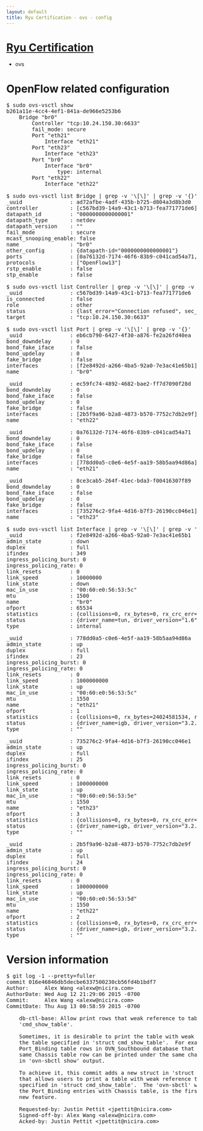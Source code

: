 ```yaml
---
layout: default
title: Ryu Certification - ovs - config
---
```

# [Ryu Certification](http://osrg.github.io/ryu/certification.html)
* ovs 

# OpenFlow related configuration
<pre>
$ sudo ovs-vsctl show
b261a11e-4cc4-4ef1-841a-de966e5253b6
    Bridge "br0"
        Controller "tcp:10.24.150.30:6633"
        fail_mode: secure
        Port "eth21"
            Interface "eth21"
        Port "eth23"
            Interface "eth23"
        Port "br0"
            Interface "br0"
                type: internal
        Port "eth22"
            Interface "eth22"

$ sudo ovs-vsctl list Bridge | grep -v '\[\]' | grep -v '{}'
_uuid               : ad72afbe-4adf-435b-b725-d804a3d8b3d0
controller          : [c567bd39-14a9-43c1-b713-fea771771de6]
datapath_id         : "0000000000000001"
datapath_type       : netdev
datapath_version    : "<built-in>"
fail_mode           : secure
mcast_snooping_enable: false
name                : "br0"
other_config        : {datapath-id="0000000000000001"}
ports               : [0a76132d-7174-46f6-83b9-c041cad54a71, 8ce3cab5-264f-41ec-bda3-f00416307f89, eb6cb790-6427-4f30-a876-fe2a26fd40ea, ec59fc74-4892-4682-bae2-ff7d7090f28d]
protocols           : ["OpenFlow13"]
rstp_enable         : false
stp_enable          : false

$ sudo ovs-vsctl list Controller | grep -v '\[\]' | grep -v '{}'
_uuid               : c567bd39-14a9-43c1-b713-fea771771de6
is_connected        : false
role                : other
status              : {last_error="Connection refused", sec_since_disconnect="6", state=BACKOFF}
target              : "tcp:10.24.150.30:6633"

$ sudo ovs-vsctl list Port | grep -v '\[\]' | grep -v '{}'
_uuid               : eb6cb790-6427-4f30-a876-fe2a26fd40ea
bond_downdelay      : 0
bond_fake_iface     : false
bond_updelay        : 0
fake_bridge         : false
interfaces          : [f2e8492d-a266-4ba5-92a0-7e3ac41e65b1]
name                : "br0"

_uuid               : ec59fc74-4892-4682-bae2-ff7d7090f28d
bond_downdelay      : 0
bond_fake_iface     : false
bond_updelay        : 0
fake_bridge         : false
interfaces          : [2b5f9a96-b2a8-4873-b570-7752c7db2e9f]
name                : "eth22"

_uuid               : 0a76132d-7174-46f6-83b9-c041cad54a71
bond_downdelay      : 0
bond_fake_iface     : false
bond_updelay        : 0
fake_bridge         : false
interfaces          : [778dd0a5-c0e6-4e5f-aa19-58b5aa94d86a]
name                : "eth21"

_uuid               : 8ce3cab5-264f-41ec-bda3-f00416307f89
bond_downdelay      : 0
bond_fake_iface     : false
bond_updelay        : 0
fake_bridge         : false
interfaces          : [735276c2-9fa4-4d16-b7f3-26190cc046e1]
name                : "eth23"

$ sudo ovs-vsctl list Interface | grep -v '\[\]' | grep -v '{}'
_uuid               : f2e8492d-a266-4ba5-92a0-7e3ac41e65b1
admin_state         : down
duplex              : full
ifindex             : 349
ingress_policing_burst: 0
ingress_policing_rate: 0
link_resets         : 0
link_speed          : 10000000
link_state          : down
mac_in_use          : "00:60:e0:56:53:5c"
mtu                 : 1500
name                : "br0"
ofport              : 65534
statistics          : {collisions=0, rx_bytes=0, rx_crc_err=0, rx_dropped=0, rx_errors=0, rx_frame_err=0, rx_over_err=0, rx_packets=0, tx_bytes=0, tx_dropped=0, tx_errors=0, tx_packets=0}
status              : {driver_name=tun, driver_version="1.6", firmware_version="N/A"}
type                : internal

_uuid               : 778dd0a5-c0e6-4e5f-aa19-58b5aa94d86a
admin_state         : up
duplex              : full
ifindex             : 23
ingress_policing_burst: 0
ingress_policing_rate: 0
link_resets         : 0
link_speed          : 1000000000
link_state          : up
mac_in_use          : "00:60:e0:56:53:5c"
mtu                 : 1550
name                : "eth21"
ofport              : 1
statistics          : {collisions=0, rx_bytes=24024581534, rx_crc_err=0, rx_dropped=0, rx_errors=0, rx_frame_err=0, rx_over_err=0, rx_packets=16026376, tx_bytes=0, tx_dropped=0, tx_errors=0, tx_packets=0}
status              : {driver_name=igb, driver_version="3.2.10-k", firmware_version="2.10-9"}
type                : ""

_uuid               : 735276c2-9fa4-4d16-b7f3-26190cc046e1
admin_state         : up
duplex              : full
ifindex             : 25
ingress_policing_burst: 0
ingress_policing_rate: 0
link_resets         : 0
link_speed          : 1000000000
link_state          : up
mac_in_use          : "00:60:e0:56:53:5e"
mtu                 : 1550
name                : "eth23"
ofport              : 3
statistics          : {collisions=0, rx_bytes=0, rx_crc_err=0, rx_dropped=0, rx_errors=0, rx_frame_err=0, rx_over_err=0, rx_packets=0, tx_bytes=1176922500, tx_dropped=0, tx_errors=0, tx_packets=784615}
status              : {driver_name=igb, driver_version="3.2.10-k", firmware_version="2.10-9"}
type                : ""

_uuid               : 2b5f9a96-b2a8-4873-b570-7752c7db2e9f
admin_state         : up
duplex              : full
ifindex             : 24
ingress_policing_burst: 0
ingress_policing_rate: 0
link_resets         : 0
link_speed          : 1000000000
link_state          : up
mac_in_use          : "00:60:e0:56:53:5d"
mtu                 : 1550
name                : "eth22"
ofport              : 2
statistics          : {collisions=0, rx_bytes=0, rx_crc_err=0, rx_dropped=0, rx_errors=0, rx_frame_err=0, rx_over_err=0, rx_packets=0, tx_bytes=18089315792, tx_dropped=0, tx_errors=0, tx_packets=12064077}
status              : {driver_name=igb, driver_version="3.2.10-k", firmware_version="2.10-9"}
type                : ""
</pre>

# Version information
<pre>
$ git log -1 --pretty=fuller
commit 016e46846db5decbe6337500230cb56fd4b1bdf7
Author:     Alex Wang &lt;alexw@nicira.com&gt;
AuthorDate: Wed Aug 12 21:29:06 2015 -0700
Commit:     Alex Wang &lt;alexw@nicira.com&gt;
CommitDate: Thu Aug 13 00:58:59 2015 -0700

    db-ctl-base: Allow print rows that weak reference to table in
    'cmd_show_table'.
    
    Sometimes, it is desirable to print the table with weak reference to
    the table specified in 'struct cmd_show_table'.  For example the
    Port_Binding table rows in OVN_Southbound database that refer to the
    same Chassis table row can be printed under the same chassis entry
    in 'ovn-sbctl show' output.
    
    To achieve it, this commit adds a new struct in 'struct cmd_show_table'
    that allows users to print a table with weak reference to 'table'
    specified in 'struct cmd_show_table'.  The 'ovn-sbctl' which now prints
    the Port_Binding entries with Chassis table, is the first user of this
    new feature.
    
    Requested-by: Justin Pettit &lt;jpettit@nicira.com&gt;
    Signed-off-by: Alex Wang &lt;alexw@nicira.com&gt;
    Acked-by: Justin Pettit &lt;jpettit@nicira.com&gt;
</pre>
